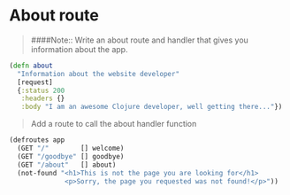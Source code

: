 # About route

> ####Note:: Write an about route and handler that gives you information about the app.
>
```clojure
(defn about
  "Information about the website developer"
  [request]
  {:status 200
   :headers {}
   :body "I am an awesome Clojure developer, well getting there..."})
```
>
> Add a route to call the about handler function
```clojure
(defroutes app
  (GET "/"        [] welcome)
  (GET "/goodbye" [] goodbye)
  (GET "/about"   [] about)
  (not-found "<h1>This is not the page you are looking for</h1>
              <p>Sorry, the page you requested was not found!</p>"))
```
